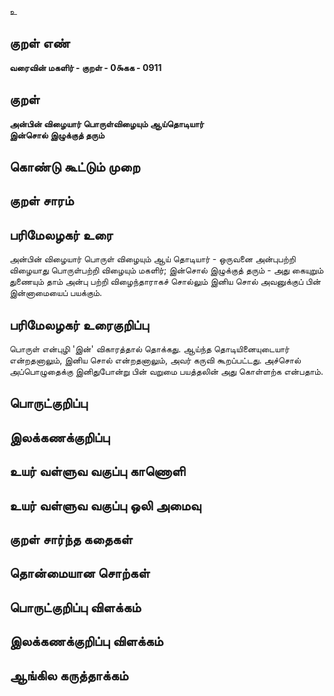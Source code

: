 உ

## குறள் எண் 

**வரைவின் மகளிர் - குறள் - 0௯கக - 0911**

## குறள் 

**அன்பின் விழையார் பொருள்விழையும் ஆய்தொடியார்  
இன்சொல் இழுக்குத் தரும்**

## கொண்டு கூட்டும் முறை


## குறள் சாரம் 


## பரிமேலழகர் உரை

அன்பின் விழையார் பொருள் விழையும் ஆய் தொடியார் - ஒருவனை அன்புபற்றி விழையாது பொருள்பற்றி விழையும் மகளிர்; இன்சொல் இழுக்குத் தரும் - அது கையுறும் துணையும் தாம் அன்பு பற்றி விழைந்தாராகச் சொல்லும் இனிய சொல் அவனுக்குப் பின் இன்னாமையைப் பயக்கும்.

## பரிமேலழகர் உரைகுறிப்பு   

பொருள் என்புழி 'இன்' விகாரத்தால் தொக்கது. ஆய்ந்த தொடியினையுடையார் என்றதனாலும், இனிய சொல் என்றதனாலும், அவர் கருவி கூறப்பட்டது. அச்சொல் அப்பொழுதைக்கு இனிதுபோன்று பின் வறுமை பயத்தலின் அது கொள்ளற்க என்பதாம்.

## பொருட்குறிப்பு 


## இலக்கணக்குறிப்பு  


## உயர் வள்ளுவ வகுப்பு காணொளி


## உயர் வள்ளுவ வகுப்பு ஒலி அமைவு 

 
## குறள் சார்ந்த கதைகள் 


## தொன்மையான சொற்கள்


## பொருட்குறிப்பு விளக்கம்


## இலக்கணக்குறிப்பு விளக்கம்


## ஆங்கில கருத்தாக்கம் 


